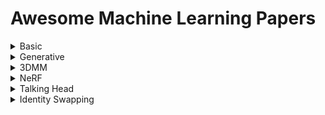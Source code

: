 # Awesome Machine Learning Papers

<details>
<summary>Basic</summary>
```
CODE!
```
</details>


<details>
<summary>Generative</summary>
- GAN
- VAE
- Diffusion
</details>


<details>
<summary>3DMM</summary>
- BFM
- FLAME
- SMPL
</details>


<details>
<summary>NeRF</summary>
```
CODE!
```
</details>


<details>
<summary>Talking Head</summary>
```
CODE!
```
</details>


<details>
<summary>Identity Swapping</summary>
```
CODE!
```
</details>
